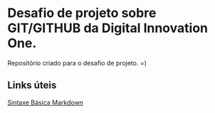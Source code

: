 # Desafio de projeto sobre GIT/GITHUB da Digital Innovation One.
Repositório criado para o desafio de projeto. =)

## Links úteis
[Sintaxe Básica Markdown](https://www.markdownguide.org/basic-syntax/)
